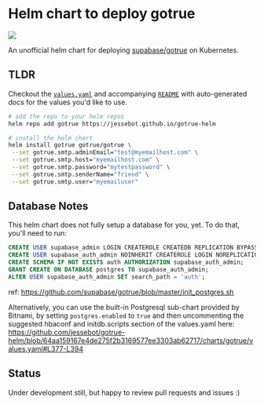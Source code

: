 # Helm chart to deploy gotrue
<a href="https://github.com/jessebot/gotrue-helm/releases"><img src="https://img.shields.io/github/v/release/jessebot/gotrue-helm?style=plastic&labelColor=blue&color=036440&logo=GitHub&logoColor=white"></a>

An unofficial helm chart for deploying [supabase/gotrue](https://github.com/supabase/gotrue) on Kubernetes.

## TLDR

Checkout the [`values.yaml`](./charts/gotrue/values.yaml) and accompanying [`README`](./charts/gotrue/README.md) with auto-generated docs for the values you'd like to use.

```bash
# add the repo to your helm repos
helm repo add gotrue https://jessebot.github.io/gotrue-helm

# install the helm chart
helm install gotrue gotrue/gotrue \
 --set gotrue.smtp.adminEmail="test@myemailhost.com" \
 --set gotrue.smtp.host="myemailhost.com" \
 --set gotrue.smtp.password="mytestpassword" \
 --set gotrue.smtp.senderName="friend" \
 --set gotrue.smtp.user="myemailuser"
```

## Database Notes

This helm chart does not fully setup a database for you, yet. To do that, you'll need to run:

```sql
CREATE USER supabase_admin LOGIN CREATEROLE CREATEDB REPLICATION BYPASSRLS;
CREATE USER supabase_auth_admin NOINHERIT CREATEROLE LOGIN NOREPLICATION PASSWORD 'mysecurepassword';
CREATE SCHEMA IF NOT EXISTS auth AUTHORIZATION supabase_auth_admin;
GRANT CREATE ON DATABASE postgres TO supabase_auth_admin;
ALTER USER supabase_auth_admin SET search_path = 'auth';
```

ref: https://github.com/supabase/gotrue/blob/master/init_postgres.sh

Alternatively, you can use the built-in Postgresql sub-chart provided by Bitnami, by setting `postgres.enabled` to `true` and then uncommenting the suggested hbaconf and initdb.scripts section of the values.yaml here:
https://github.com/jessebot/gotrue-helm/blob/64aa159167e4de275f2b3169577ee3303ab62717/charts/gotrue/values.yaml#L377-L394


## Status
Under development still, but happy to review pull requests and issues :)
